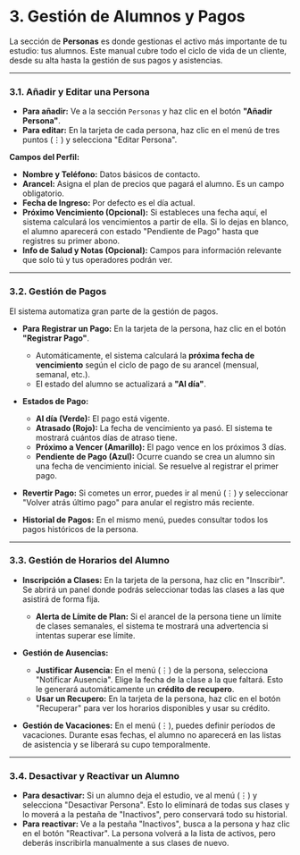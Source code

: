 # 3. Gestión de Alumnos y Pagos

La sección de **Personas** es donde gestionas el activo más importante de tu estudio: tus alumnos. Este manual cubre todo el ciclo de vida de un cliente, desde su alta hasta la gestión de sus pagos y asistencias.

---

### 3.1. Añadir y Editar una Persona

*   **Para añadir:** Ve a la sección `Personas` y haz clic en el botón **"Añadir Persona"**.
*   **Para editar:** En la tarjeta de cada persona, haz clic en el menú de tres puntos (⋮) y selecciona "Editar Persona".

**Campos del Perfil:**
*   **Nombre y Teléfono:** Datos básicos de contacto.
*   **Arancel:** Asigna el plan de precios que pagará el alumno. Es un campo obligatorio.
*   **Fecha de Ingreso:** Por defecto es el día actual.
*   **Próximo Vencimiento (Opcional):** Si estableces una fecha aquí, el sistema calculará los vencimientos a partir de ella. Si lo dejas en blanco, el alumno aparecerá con estado "Pendiente de Pago" hasta que registres su primer abono.
*   **Info de Salud y Notas (Opcional):** Campos para información relevante que solo tú y tus operadores podrán ver.

---

### 3.2. Gestión de Pagos

El sistema automatiza gran parte de la gestión de pagos.

*   **Para Registrar un Pago:** En la tarjeta de la persona, haz clic en el botón **"Registrar Pago"**.
    *   Automáticamente, el sistema calculará la **próxima fecha de vencimiento** según el ciclo de pago de su arancel (mensual, semanal, etc.).
    *   El estado del alumno se actualizará a **"Al día"**.

*   **Estados de Pago:**
    *   **Al día (Verde):** El pago está vigente.
    *   **Atrasado (Rojo):** La fecha de vencimiento ya pasó. El sistema te mostrará cuántos días de atraso tiene.
    *   **Próximo a Vencer (Amarillo):** El pago vence en los próximos 3 días.
    *   **Pendiente de Pago (Azul):** Ocurre cuando se crea un alumno sin una fecha de vencimiento inicial. Se resuelve al registrar el primer pago.

*   **Revertir Pago:** Si cometes un error, puedes ir al menú (⋮) y seleccionar "Volver atrás último pago" para anular el registro más reciente.

*   **Historial de Pagos:** En el mismo menú, puedes consultar todos los pagos históricos de la persona.

---

### 3.3. Gestión de Horarios del Alumno

*   **Inscripción a Clases:** En la tarjeta de la persona, haz clic en "Inscribir". Se abrirá un panel donde podrás seleccionar todas las clases a las que asistirá de forma fija.
    *   **Alerta de Límite de Plan:** Si el arancel de la persona tiene un límite de clases semanales, el sistema te mostrará una advertencia si intentas superar ese límite.

*   **Gestión de Ausencias:**
    *   **Justificar Ausencia:** En el menú (⋮) de la persona, selecciona "Notificar Ausencia". Elige la fecha de la clase a la que faltará. Esto le generará automáticamente un **crédito de recupero**.
    *   **Usar un Recupero:** En la tarjeta de la persona, haz clic en el botón "Recuperar" para ver los horarios disponibles y usar su crédito.

*   **Gestión de Vacaciones:** En el menú (⋮), puedes definir períodos de vacaciones. Durante esas fechas, el alumno no aparecerá en las listas de asistencia y se liberará su cupo temporalmente.

---

### 3.4. Desactivar y Reactivar un Alumno

*   **Para desactivar:** Si un alumno deja el estudio, ve al menú (⋮) y selecciona "Desactivar Persona". Esto lo eliminará de todas sus clases y lo moverá a la pestaña de "Inactivos", pero conservará todo su historial.
*   **Para reactivar:** Ve a la pestaña "Inactivos", busca a la persona y haz clic en el botón "Reactivar". La persona volverá a la lista de activos, pero deberás inscribirla manualmente a sus clases de nuevo.

